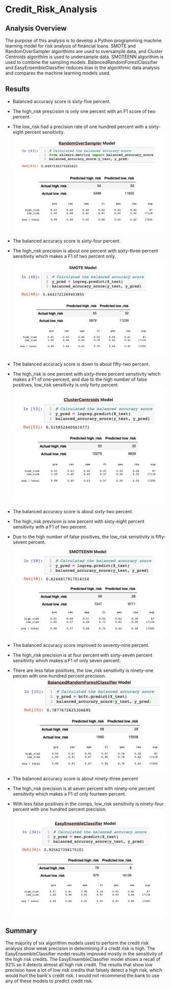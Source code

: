 # Credit_Risk_Analysis
## Analysis Overview

The purpose of this analysis is to develop a Python programming machine learning model for risk analysis of financial loans. SMOTE and RandomOverSampler algorithims are used to oversample data, and Cluster Centroids algorithim is used to undersample data. SMOTEENN algorithim is used to combine the sampling models. BalancedRandomForestClassifier and EasyEnsembleClassifier reduces bias in the algorithmic data analysis and compares the machine learning models used. 

## Results

- Balanced accuracy score is sixty-five percent. 
- The high_risk prescision is only one percent with an F1 score of two percent.
- The low_risk had a precision rate of one hundred percent with a sixty-eight percent sensitivity. 
![RandomeOverSampler](https://github.com/MoKmo176/Credit_Risk_Analysis/blob/5beab1f84d67948b6cf8d8b88e8d9af82131648b/ReadmeFiles/Screenshot%202021-12-19%20at%2010.24.37%20PM.png)

- The balanced accuracy score is sixty-four percent. 
- The high_risk precision is about one percent with sixty-three percent sensitivity which makes a F1 of two percent only. 
![SMOTE](https://github.com/MoKmo176/Credit_Risk_Analysis/blob/5beab1f84d67948b6cf8d8b88e8d9af82131648b/ReadmeFiles/Screenshot%202021-12-19%20at%2010.25.09%20PM.png)

- The balanced accuracy score is down to about fifty-two percent. 
- The high_risk is one percent with sixty-three percent sensitivity which makes a F1 of one-percent, and due to the high number of false positives, low_risk sensitivity is only forty percent. 
![ClusterCentroids](https://github.com/MoKmo176/Credit_Risk_Analysis/blob/5beab1f84d67948b6cf8d8b88e8d9af82131648b/ReadmeFiles/Screenshot%202021-12-19%20at%2010.25.53%20PM.png)

- The balanced accuracy score is about sixty-two percent. 
- The high_risk prevision is one percent with sixty-eight percent sensitivity with a F1 of two percent. 
- Due to the high number of false positives, the low_risk sensitivity is fifty-sevent percent. 
![SMOTEENN](https://github.com/MoKmo176/Credit_Risk_Analysis/blob/5beab1f84d67948b6cf8d8b88e8d9af82131648b/ReadmeFiles/Screenshot%202021-12-19%20at%2010.26.18%20PM.png)

- The balanced accuracy score improved to seventy-nine percent. 
- The high_risk precision is at four percent with sixty-seven percent sensitivity whivh makes a F1 of only seven percent. 
- There are less false positives, the low_risk sensitivity is ninety-one percen with one-hundred percent precision. 
![BalancedRandomForestClassifier](https://github.com/MoKmo176/Credit_Risk_Analysis/blob/5beab1f84d67948b6cf8d8b88e8d9af82131648b/ReadmeFiles/Screenshot%202021-12-19%20at%2010.26.53%20PM.png)

- The balanced accuracy score is about ninety-three percent
- The high_risk precision is at seven percent with ninety-one percent sensitivity which makes a F1 of only fourteen percent. 
- With less false positives in the comps, low_risk sensitivity is ninety-four percent with one hundred percent precision. 
![EasyEnsembleClassifier](https://github.com/MoKmo176/Credit_Risk_Analysis/blob/5beab1f84d67948b6cf8d8b88e8d9af82131648b/ReadmeFiles/Screenshot%202021-12-19%20at%2010.28.15%20PM.png)

## Summary 

 The majority of six algorithim models used to perform the credit risk analysis show weak precision in determining if a credit risk is high. The EasyEnsembleClassifier model results improved mostly in the sensitivity of the high risk credits. The EasyEnsembleClassifier model shows a recall of 92% so it detects almost all high risk credit. The results that show low precision have a lot of low risk credits that falsely detect a high risk, which would hurt the bank's credit risk. I would not recommend the bank to use any of these models to predict credit risk. 
